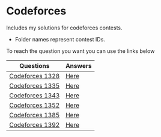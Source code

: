 # Codeforces

Includes my solutions for codeforces contests.
 
* Folder names represent contest IDs.

To reach the question you want you can use the links below

|Questions|Answers|
|--|--|
|[Codeforces 1328](https://codeforces.com/contest/1328)|[Here](https://github.com/e-hengirmen/Codeforces/tree/master/1328)|
|[Codeforces 1335](https://codeforces.com/contest/1335)|[Here](https://github.com/e-hengirmen/Codeforces/tree/master/1335)|
|[Codeforces 1343](https://codeforces.com/contest/1343)|[Here](https://github.com/e-hengirmen/Codeforces/tree/master/1343)|
|[Codeforces 1352](https://codeforces.com/contest/1352)|[Here](https://github.com/e-hengirmen/Codeforces/tree/master/1352)|
|[Codeforces 1385](https://codeforces.com/contest/1385)|[Here](https://github.com/e-hengirmen/Codeforces/tree/master/1385)|
|[Codeforces 1392](https://codeforces.com/contest/1392)|[Here](https://github.com/e-hengirmen/Codeforces/tree/master/1392)|

